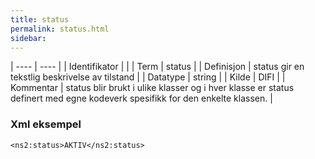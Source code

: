 ```yaml
---
title: status
permalink: status.html
sidebar:
---
```


| ---- | ---- |
| Identifikator |  |
| Term | status |
| Definisjon | status gir en tekstlig beskrivelse av tilstand |
| Datatype | string |
| Kilde | DIFI |
| Kommentar | status blir brukt i ulike klasser og i hver klasse er status definert med egne kodeverk spesifikk for den enkelte klassen. | 

### Xml eksempel

```
<ns2:status>AKTIV</ns2:status>
```


